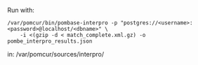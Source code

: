Run with:

    /var/pomcur/bin/pombase-interpro -p "postgres://<username>:<password>@localhost/<dbname>" \
        -i <(gzip -d < match_complete.xml.gz) -o pombe_interpro_results.json

in: /var/pomcur/sources/interpro/
